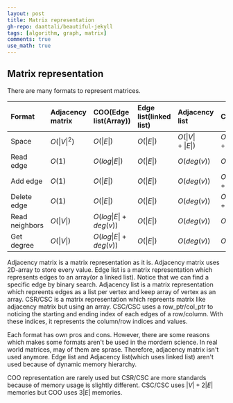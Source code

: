 ```yaml
---
layout: post
title: Matrix representation
gh-repo: daattali/beautiful-jekyll
tags: [algorithm, graph, matrix]
comments: true
use_math: true
---
```


## Matrix representation
There are many formats to represent matrices.

| Format            | Adjacency matrix  | COO(Edge list(Array))   | Edge list(linked list)  | Adjacency list   | CSR/CSC          |
| :------           | :------           | :------                 | :------                 | :------          | :------          |
| Space             | $O (\left\vert V \right\vert^2)$       | $O(\left\vert E \right\vert)$                | $O(\left\vert E \right\vert)$                | $O(\left\vert V \right\vert + \left\vert E \right\vert)$   | $O(\left\vert V \right\vert + \left\vert E \right\vert)$   |
| Read edge         | $O (1)$           | $O(log \left\vert E \right\vert)$            | $O(\left\vert E \right\vert)$                | $O(deg(v))$      | $O(deg(v))$      |
| Add edge          | $O (1)$           | $O(\left\vert E \right\vert)$                | $O(\left\vert E \right\vert)$                | $O(deg(v))$      | $O(\left\vert V \right\vert + \left\vert E \right\vert)$   |
| Delete edge       | $O (1)$           | $O(\left\vert E \right\vert)$                | $O(\left\vert E \right\vert)$                | $O(deg(v))$      | $O(\left\vert V \right\vert + \left\vert E \right\vert)$   |
| Read neighbors    | $O (\left\vert V \right\vert)$         | $O(log \left\vert E \right\vert + deg(v))$   | $O(\left\vert E \right\vert)$                | $O(deg(v))$      | $O(deg(v))$      |
| Get degree        | $O (\left\vert V \right\vert)$         | $O(log \left\vert E \right\vert + deg(v))$   | $O(\left\vert E \right\vert)$                | $O(deg(v))$      | $O(1)$           | 

Adjacency matrix is a matrix representation as it is.
Adjacency matrix uses 2D-array to store every value.
Edge list is a matrix representation which represents edges to an array(or a linked list).
Notice that we can find a specific edge by binary search.
Adjacency list is a matrix representation which repreents edges as a list per vertex and keep array of vertex as an array.
CSR/CSC is a matrix representation which repreents matrix like adjacency matrix but using an array.
CSC/CSC uses a row_ptr/col_ptr to noticing the starting and ending index of each edges of a row/column.
With these indices, it represents the column/row indices and values.

Each format has own pros and cons.
However, there are some reasons which makes some formats aren't be used in the mordern science. 
In real world matrices, may of them are sprase.
Therefore, adjacency matrix isn't used anymore.
Edge list and Adjacency list(which uses linked list) aren't used because of dynamic memory hierarchy.

COO representation are rarely used but CSR/CSC are more standards because of memory usage is slightly different.
CSC/CSC uses $\left\vert V \right\vert + 2\left\vert E \right\vert$ memories but COO uses $3\left\vert E \right\vert$ memories.